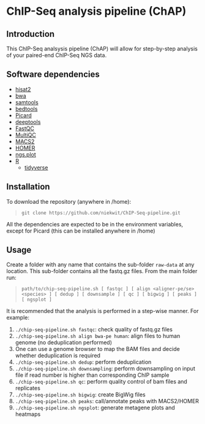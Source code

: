 # ChIP-Seq analysis pipeline (ChAP)

## Introduction

This ChIP-Seq analsysis pipeline (ChAP) will allow for step-by-step analysis of your paired-end ChIP-Seq NGS data. 

## Software dependencies

* [hisat2](http://daehwankimlab.github.io/hisat2/)
* [bwa](http://bio-bwa.sourceforge.net/)
* [samtools](http://www.htslib.org/)
* [bedtools](bedtools.readthedocs.io)
* [Picard](https://broadinstitute.github.io/picard/)
* [deeptools](https://deeptools.readthedocs.io)
* [FastQC](https://www.bioinformatics.babraham.ac.uk/projects/fastqc/)
* [MultiQC](https://multiqc.info/)
* [MACS2](https://pypi.org/project/MACS2/)
* [HOMER](http://homer.ucsd.edu/homer/ngs/index.html)
* [ngs.plot](https://github.com/shenlab-sinai/ngsplot)
* [R](https://www.r-project.org/)
	* [tidyverse](https://www.tidyverse.org/)

## Installation

To download the repository (anywhere in /home):
> `git clone https://github.com/niekwit/ChIP-Seq-pipeline.git`

All the dependencies are expected to be in the environment variables, except for Picard (this can be installed anywhere in /home)

## Usage

Create a folder with any name that contains the sub-folder `raw-data` at any location. This sub-folder contains all the fastq.gz files. From the main folder run:
> `path/to/chip-seq-pipeline.sh [ fastqc ] [ align <aligner-pe/se> <species> ] [ dedup ] [ downsample ] [ qc ] [ bigwig ] [ peaks ] [ ngsplot ]`

It is recommended that the analysis is performed in a step-wise manner.
For example:
1. `./chip-seq-pipeline.sh fastqc`: check quality of fastq.gz files
2. `./chip-seq-pipeline.sh align bwa-pe human`: align files to human genome (no deduplication performed)
3. One can use a genome browser to map the BAM files and decide whether deduplication is required
4. `./chip-seq-pipeline.sh dedup`: perform deduplication
5. `./chip-seq-pipeline.sh downsampling`: perform downsampling on input file if read number is higher than corresponding ChIP sample
6. `./chip-seq-pipeline.sh qc`: perform quality control of bam files and replicates
7. `./chip-seq-pipeline.sh bigwig`: create BigWig files
8. `./chip-seq-pipeline.sh peaks`: call/annotate peaks with MACS2/HOMER
9. `./chip-seq-pipeline.sh ngsplot`: generate metagene plots and heatmaps
